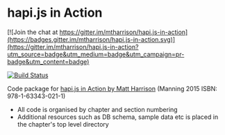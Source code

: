 hapi.js in Action
=================

[![Join the chat at https://gitter.im/mtharrison/hapi.js-in-action](https://badges.gitter.im/mtharrison/hapi.js-in-action.svg)](https://gitter.im/mtharrison/hapi.js-in-action?utm_source=badge&utm_medium=badge&utm_campaign=pr-badge&utm_content=badge)

[![Build Status](https://travis-ci.org/mtharrison/hapi.js-in-action.svg?branch=master)](https://travis-ci.org/mtharrison/hapi.js-in-action)

Code package for [hapi.js in Action by Matt Harrison](http://manning.com/harrison) (Manning 2015 ISBN: 978-1-63343-021-1)

- All code is organised by chapter and section numbering
- Additional resources such as DB schema, sample data etc is placed in the chapter's top level directory
